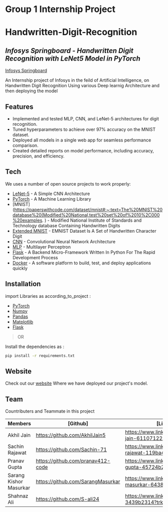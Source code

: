# Group 1 Internship Project
# Handwritten-Digit-Recognition
## _Infosys Springboard - Handwritten Digit Recognition with LeNet5 Model in PyTorch_


[Infosys Springboard](https://infyspringboard.onwingspan.com/web/en/login)

An Internship project of Infosys in the feild of Artificial Intelligence, on Handwritten Digit Recognition
Using various Deep learnig Architecture and then deploying the model



## Features

 - Implemented and tested MLP, CNN, and LeNet-5 architectures for digit recognition.
 - Tuned hyperparameters to achieve over 97% accuracy on the MNIST dataset.
 - Deployed all models in a single web app for seamless performance comparison.
 - Created detailed reports on model performance, including accuracy, precision, and efficiency.

## Tech

We uses a number of open source projects to work properly:

- [LeNet-5](https://www.kaggle.com/code/blurredmachine/lenet-architecture-a-complete-guide) - A  Simple CNN Architecture
- [PyTorch](https://pytorch.org/) - A Machine Learning Library
- [MNIST](https://paperswithcode.com/dataset/mnist#:~:text=The%20MNIST%20database%20(Modified%20National,test%20set%20of%2010%2C000%20examples. ) - Modified National Institute of Standards and Technology database Containing Handwritten Digits
- [Extended MNIST](https://www.nist.gov/itl/products-and-services/emnist-dataset) - EMNIST Dataset Is A Set of Handwritten Character Digit
- [CNN](https://en.wikipedia.org/wiki/Convolutional_neural_network#Architecture) - Convolutional Neural Network Architecture
- [MLP](https://en.wikipedia.org/wiki/Multilayer_perceptron) - Multilayer Perceptron
- [Flask](https://flask.palletsprojects.com/en/3.0.x/) - A Backend Micro-Framework Written In Python For The Rapid Development Process
- [Docker](https://www.docker.com/) - A software platform to build, test, and deploy applications quickly



## Installation

import Libraries as according_to_project :

- [PyTorch](https://pytorch.org/) 
- [Numpy](https://pytorch.org/) 
- [Pandas](https://pandas.pydata.org/)
- [Matplotlib](https://pytorch.org/) 
- [Flask](https://flask.palletsprojects.com/en/3.0.x/)

>OR

Install the dependencies as :
```sh
pip install -r requirements.txt
```

  

## Website
 Check out our [website](https://handwrittendigitrecognition.durablesites.com/?pt=NjY2ZTg5NDVmM2RmYzg5ZGU1MmU2YTAxOjE3MjA0OTI3MDkuNzg5OnByZXZpZXc=#) 
Where we have deployed our project's model.



## Team

Countributers and Teammate in this project

| Members | [Github] | [LinkedIn] |
| ------ | ------ | ------ |
| Akhil Jain | https://github.com/AkhilJain5 | https://www.linkedin.com/in/akhil-jain-61107122a/ |
| Sachin Rajawat | https://github.com/Sachin-71 | https://www.linkedin.com/in/sachin-rajawat-119ba4237/ |
| Pranav Gupta | https://github.com/pranav412-code | https://www.linkedin.com/in/pranav-gupta-45724b22a/ |
| Sarang Kishor Masurkar  | https://github.com/SarangMasurkar | https://www.linkedin.com/in/sarang-masurkar-643819246 |
| Shahnaz Ali | https://github.com/S-ali24 | https://www.linkedin.com/in/s-ali-3439b2314?trk=contact-info |
